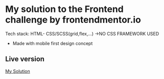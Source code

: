 # My solution to the Frontend challenge by frontendmentor.io
Tech stack: HTML- CSS/SCSS(grid,flex,...) ->NO CSS FRAMEWORK USED
   - Made with mobile first design concept

## Live version

[My Solution](https://sinamoraddar.github.io/Fylo-landing-page-with-detailed-integrations-section/) 
